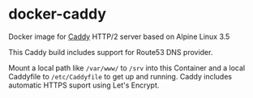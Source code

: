 # docker-caddy
Docker image for [Caddy](https://github.com/mholt/caddy) HTTP/2 server based on Alpine Linux 3.5

This Caddy build includes support for Route53 DNS provider.

Mount a local path like `/var/www/` to `/srv` into this Container and a local Caddyfile to `/etc/Caddyfile` to get up and running. Caddy includes automatic HTTPS suport using Let's Encrypt.
